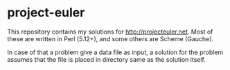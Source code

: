 project-euler
=============

This repository contains my solutions for http://projecteuler.net.
Most of these are written in Perl (5.12+), and some others are Scheme (Gauche).

In case of that a problem give a data file as input, a solution for the problem assumes that the file is placed in directory same as the solution itself.
